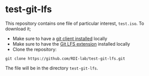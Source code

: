 # test-git-lfs

This repository contains one file of particular interest, `test.iso`. To download it; 

* Make sure to have a [git client installed](https://git-scm.com/book/en/v2/Getting-Started-Installing-Git) locally
* Make sure to have the [Git LFS extension](https://git-lfs.com) installed locally
* Clone the repository:

```shell
git clone https://github.com/RDI-lab/test-git-lfs.git
```

The file will be in the directory `test-git-lfs`.